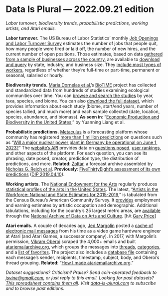 Data Is Plural — 2022.09.21 edition
===================================

*Labor turnover, biodiversity trends, probabilistic predictions, working artists, and Atari emails.*


__Labor turnover.__ The US Bureau of Labor Statistics’ monthly [Job Openings and Labor Turnover Survey](https://www.bls.gov/jlt/) estimates the number of jobs that people quit, how many people were fired or laid off, the number of new hires, and the current number of open positions. Those estimates, based on data [gathered from a sample of businesses across the country](https://www.bls.gov/opub/hom/jlt/data.htm), are available to [download and query](https://www.bls.gov/jlt/data.htm) by state, industry, and business size. They [include most types of workers](https://www.bls.gov/jlt/jltdef.htm), regardless of whether they’re full-time or part-time, permanent or seasonal, salaried or hourly.


__Biodiversity trends.__ [Maria Dornelas et al.](https://onlinelibrary.wiley.com/doi/10.1111/geb.12729)’s [BioTIME](https://biotime.st-andrews.ac.uk/) project has collected and standardized data from hundreds of studies examining ecological communities over time. You can [browse and search the studies](https://biotime.st-andrews.ac.uk/download.php) by year, taxa, species, and biome. You can also [download the full dataset](https://biotime.st-andrews.ac.uk/downloadFull.php), which provides information about each study (biome, start/end years, number of species tallied, and much more) and each sample collected (date, location, species, abundance, and biomass). __As seen in__: “[Economic Production and Biodiversity in the United States](https://osf.io/preprints/socarxiv/qy76a/),” by Yuanning Liang et al.


__Probabilistic predictions.__ [Metaculus](https://www.metaculus.com/about/) is a forecasting platform whose community has registered [more than 1 million predictions](https://twitter.com/fianxu/status/1569537658103431168) on questions such as “[Will a major nuclear power plant in Germany be operational on June 1, 2023?](https://www.metaculus.com/questions/10004/german-nuclear-power/)” The [website’s API](https://www.metaculus.com/api2/) provides data on [questions posed](https://www.metaculus.com/questions/), [user rankings](https://www.metaculus.com/rankings/), and other aspects of the platform. For each question, you can see its phrasing, date posed, creator, prediction type, the distribution of predictions, and more. __Related__: [Zoltar](https://zoltardata.com/), a forecast archive assembled by [Nicholas G. Reich et al](https://www.nature.com/articles/s41597-021-00839-5). __Previously__: [FiveThirtyEight’s assessment of its own predictions](https://projects.fivethirtyeight.com/checking-our-work/) ([DIP 2019.04.10](https://www.data-is-plural.com/archive/2019-04-10-edition/)).


__Working artists.__ The [National Endowment for the Arts](https://www.arts.gov/about) regularly produces [statistical profiles of the arts in the United States](https://www.arts.gov/impact/research/arts-data-profile-series). The latest, “[Artists in the Workforce: National and State Estimates for 2015-2019](https://www.arts.gov/impact/research/arts-data-profile-series/adp-31),” is tabulated from the Census Bureau’s American Community Survey. It [provides](https://www.arts.gov/impact/research/arts-data-profile-series/adp-31/data-tables) employment and earning estimates by artistic occupation and demographic. Additional tabulations, including for the country’s 25 largest metro areas, are [available](https://www.icpsr.umich.edu/web/NADAC/studies/38389/summary) through the [National Archive of Data on Arts and Culture](https://www.icpsr.umich.edu/web/pages/NADAC/index.html). [h/t [Gary Price](https://www.infodocket.com/2022/08/31/new-data-alert-labor-force-estimates-for-artist-occupations/)]


__Atari emails.__ A couple of decades ago, [Jed Margolin](https://www.jmargolin.com/) posted a [cache of electronic mail messages](https://www.jmargolin.com/vmail/vmail.htm) from his time as a video game hardware engineer at Atari (and Atari Games, a successor company). In 2017, with Margolin’s permission, [Vikram Oberoi](https://twitter.com/voberoi) scraped the 4,000+ emails and built [atariemailarchive.org](https://atariemailarchive.org/), which groups the messages into [threads](https://atariemailarchive.org/all-threads), [categories](https://atariemailarchive.org/categories), and a [list of favorites](https://atariemailarchive.org/top-threads). The project also includes a [database file](https://github.com/voberoi/atariemailarchive-data) containing each message’s sender, recipients, timestamp, subject, body, and Oberoi’s thread grouping. __Related__: “[How I made atariemailarchive.org](https://vikramoberoi.com/how-i-made-atariemailarchive-org/).”


*Dataset suggestions? Criticism? Praise? Send coin-operated feedback to jsvine@gmail.com, or just reply to this email. Looking for past datasets? [This spreadsheet contains them all](https://docs.google.com/spreadsheets/d/1wZhPLMCHKJvwOkP4juclhjFgqIY8fQFMemwKL2c64vk/edit#gid=0). Visit [data-is-plural.com](https://www.data-is-plural.com) to subscribe and to browse past editions.*
